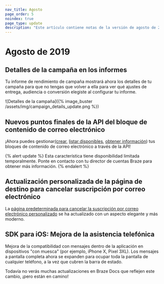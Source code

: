 ```yaml
---
nav_title: Agosto
page_order: 5
noindex: true
page_type: update
description: "Este artículo contiene notas de la versión de agosto de 2019."
---
```


# Agosto de 2019

## Detalles de la campaña en los informes

Tu informe de rendimiento de campaña mostrará ahora los detalles de tu campaña para que no tengas que volver a ella para ver qué ajustes de entrega, audiencia o conversión elegiste al configurar tu informe.

![Detalles de la campaña]({% image_buster /assets/img/campaign_details_update.png %})

## Nuevos puntos finales de la API del bloque de contenido de correo electrónico

¡Ahora puedes gestionar[(crear]({{site.baseurl}}/api/endpoints/email_templates/#create-content-block), [listar disponibles]({{site.baseurl}}/api/endpoints/email_templates/#list-available-content-blocks), [obtener información]({{site.baseurl}}/api/endpoints/email_templates/#see-content-block-information)) tus bloques de contenido de correo electrónico a través de la API!

{% alert update %}
Esta característica tiene disponibilidad limitada temporalmente. Ponte en contacto con tu director de cuentas Braze para obtener más información.
{% endalert %}

## Actualización personalizada de la página de destino para cancelar suscripción por correo electrónico

La [página predeterminada para cancelar la suscripción por correo electrónico personalizado]({{site.baseurl}}/user_guide/message_building_by_channel/email/managing_user_subscriptions/#custom-unsubscribe-landing-page) se ha actualizado con un aspecto elegante y más moderno.

## SDK para iOS: Mejora de la asistencia telefónica

Mejora de la compatibilidad con mensajes dentro de la aplicación en dispositivos "con muesca" (por ejemplo, iPhone X, Pixel 3XL). Los mensajes a pantalla completa ahora se expanden para ocupar toda la pantalla de cualquier teléfono, a la vez que cubren la barra de estado.

Todavía no verás muchas actualizaciones en Braze Docs que reflejen este cambio, ¡pero están en camino!
